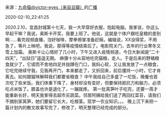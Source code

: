 来源：[九命猫@victor-eyes（来自豆瓣）](https://www.douban.com/people/OldCatMiMiMi/)的[广播](https://www.douban.com/people/OldCatMiMiMi/status/2803021630/)


2020-02-10_22:41:25


2020.2.10，宜昌封城第十七天，我一大早穿好衣服，抱起电脑。我爹说，你这么早起干嘛？我说，奥斯卡开奖，我要上班了。他说，这就是个体户跟吃皇粮的差别啊……看完视频直播，泡好咖啡，摩拳擦掌准备赶稿，编辑说，XX没得奖，不用急了，等片上映吧，我说，那得等疫情结束后了。电影院关门，去年的行业寒冬又雪上加霜。
奥斯卡让心情好了几小时，下午又进入疫情频道，今日大新闻是“二十四天”，“出狱日”遥遥无期。
麻狸十分从容地吃完猫粮，走人。于是后来的野橘粮食就少了，它锲而不舍地四足并拢蹲在门口，我妈心软，又让我发放了一点粮食，它吃完继续守我，见我再开门，本来都走了，又折回来，前后僵持一小时，它才肯离去。如何跟猫咪解释我们都要省粮食？
中午我给自己多盛了一坨饭，晚餐也首次吃了些米饭。我们体重下降了，身材却没有变好，但要保持抵抗力和脑力，必须吃点米饭了。膝盖也许是退化了，一蹦就疼。
第一批莴笋叶子吃完，还要一周才能重新长好，明天我爹得去超市买蔬菜。邻居阿姨给我们送了两回红菜苔，请我们不摘别家莴笋，她们要留它长大，吃根茎。现学一农业知识。。。
晚上沉下来把一篇计划内的散文故事写完了，修改了，明天整理已经完成的部分。
